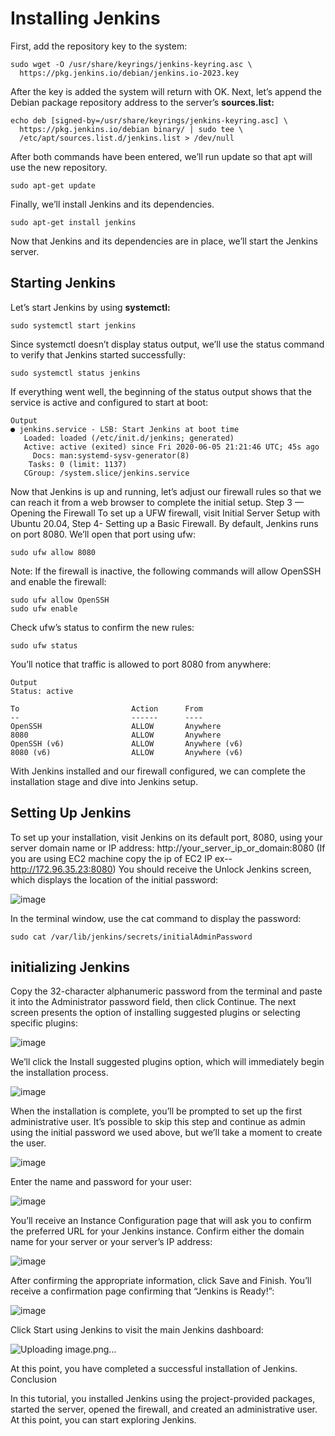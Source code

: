 # Installing Jenkins
First, add the repository key to the system:

```
sudo wget -O /usr/share/keyrings/jenkins-keyring.asc \
  https://pkg.jenkins.io/debian/jenkins.io-2023.key
```
After the key is added the system will return with OK.
Next, let’s append the Debian package repository address to the server’s **sources.list:**
```
echo deb [signed-by=/usr/share/keyrings/jenkins-keyring.asc] \
  https://pkg.jenkins.io/debian binary/ | sudo tee \
  /etc/apt/sources.list.d/jenkins.list > /dev/null
```

After both commands have been entered, we’ll run update so that apt will use the new repository.
```
sudo apt-get update
```

Finally, we’ll install Jenkins and its dependencies.
```
sudo apt-get install jenkins
```   
Now that Jenkins and its dependencies are in place, we’ll start the Jenkins server.

## Starting Jenkins
Let’s start Jenkins by using **systemctl:**
```
sudo systemctl start jenkins
```
Since systemctl doesn’t display status output, we’ll use the status command to verify that Jenkins started successfully:
```
sudo systemctl status jenkins
```

If everything went well, the beginning of the status output shows that the service is active and configured to start at boot:
```
Output
● jenkins.service - LSB: Start Jenkins at boot time
   Loaded: loaded (/etc/init.d/jenkins; generated)
   Active: active (exited) since Fri 2020-06-05 21:21:46 UTC; 45s ago
     Docs: man:systemd-sysv-generator(8)
    Tasks: 0 (limit: 1137)
   CGroup: /system.slice/jenkins.service
```
Now that Jenkins is up and running, let’s adjust our firewall rules so that we can reach it from a web browser to complete the initial setup.
Step 3 — Opening the Firewall
To set up a UFW firewall, visit Initial Server Setup with Ubuntu 20.04, Step 4- Setting up a Basic Firewall. By default, Jenkins runs on port 8080. We’ll open that port using ufw:
```
sudo ufw allow 8080
```
Note: If the firewall is inactive, the following commands will allow OpenSSH and enable the firewall:
```
sudo ufw allow OpenSSH
sudo ufw enable
```
Check ufw’s status to confirm the new rules:
```
sudo ufw status
```

You’ll notice that traffic is allowed to port 8080 from anywhere:
```
Output
Status: active

To                         Action      From
--                         ------      ----
OpenSSH                    ALLOW       Anywhere
8080                       ALLOW       Anywhere
OpenSSH (v6)               ALLOW       Anywhere (v6)
8080 (v6)                  ALLOW       Anywhere (v6)

```
With Jenkins installed and our firewall configured, we can complete the installation stage and dive into Jenkins setup.

## Setting Up Jenkins
To set up your installation, visit Jenkins on its default port, 8080, using your server domain name or IP address: http://your_server_ip_or_domain:8080
(If you are using EC2 machine copy the ip of EC2 IP ex--http://172.96.35.23:8080)
You should receive the Unlock Jenkins screen, which displays the location of the initial password:

![image](https://github.com/siddeshpm1/Jenkins/assets/109099693/0e00d18f-e6a9-4388-8c75-0fd2350728a0)

In the terminal window, use the cat command to display the password:
```
sudo cat /var/lib/jenkins/secrets/initialAdminPassword
```	
## initializing Jenkins
Copy the 32-character alphanumeric password from the terminal and paste it into the Administrator password field, then click Continue.
The next screen presents the option of installing suggested plugins or selecting specific plugins:

![image](https://github.com/siddeshpm1/Jenkins/assets/109099693/63174b88-fb53-46c4-93ec-517381e6a242)

We’ll click the Install suggested plugins option, which will immediately begin the installation process.

![image](https://github.com/siddeshpm1/Jenkins/assets/109099693/6b1b6b4c-934b-4376-85a9-a93267fd39c4)

When the installation is complete, you’ll be prompted to set up the first administrative user. It’s possible to skip this step and continue as admin using the initial password we used above, but we’ll take a moment to create the user.

![image](https://github.com/siddeshpm1/Jenkins/assets/109099693/31c258f1-2033-4709-aa20-f613a5610ed0)

Enter the name and password for your user:

![image](https://github.com/siddeshpm1/Jenkins/assets/109099693/ed5a8abd-c430-434e-ae7a-6ddba2168391)

You’ll receive an Instance Configuration page that will ask you to confirm the preferred URL for your Jenkins instance. Confirm either the domain name for your server or your server’s IP address:

![image](https://github.com/siddeshpm1/Jenkins/assets/109099693/3c131519-c4ed-4f50-98c2-d99473839bca)

After confirming the appropriate information, click Save and Finish. You’ll receive a confirmation page confirming that “Jenkins is Ready!”:

![image](https://github.com/siddeshpm1/Jenkins/assets/109099693/0873dd07-f887-405d-8916-874dee77b4bb)

Click Start using Jenkins to visit the main Jenkins dashboard:

![Uploading image.png…]()

At this point, you have completed a successful installation of Jenkins.
Conclusion

In this tutorial, you installed Jenkins using the project-provided packages, started the server, opened the firewall, and created an administrative user. At this point, you can start exploring Jenkins.


